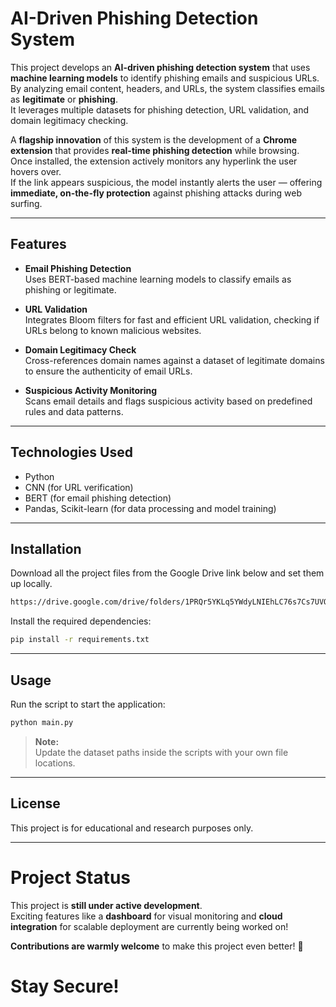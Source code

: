 # AI-Driven Phishing Detection System

This project develops an **AI-driven phishing detection system** that uses **machine learning models** to identify phishing emails and suspicious URLs.  
By analyzing email content, headers, and URLs, the system classifies emails as **legitimate** or **phishing**.  
It leverages multiple datasets for phishing detection, URL validation, and domain legitimacy checking.

A **flagship innovation** of this system is the development of a **Chrome extension** that provides **real-time phishing detection** while browsing.  
Once installed, the extension actively monitors any hyperlink the user hovers over.  
If the link appears suspicious, the model instantly alerts the user — offering **immediate, on-the-fly protection** against phishing attacks during web surfing.

---

## Features

- **Email Phishing Detection**  
  Uses BERT-based machine learning models to classify emails as phishing or legitimate.

- **URL Validation**  
  Integrates Bloom filters for fast and efficient URL validation, checking if URLs belong to known malicious websites.

- **Domain Legitimacy Check**  
  Cross-references domain names against a dataset of legitimate domains to ensure the authenticity of email URLs.

- **Suspicious Activity Monitoring**  
  Scans email details and flags suspicious activity based on predefined rules and data patterns.

---

## Technologies Used

- Python
- CNN (for URL verification)
- BERT (for email phishing detection)
- Pandas, Scikit-learn (for data processing and model training)

---

## Installation

Download all the project files from the Google Drive link below and set them up locally.
```bash
https://drive.google.com/drive/folders/1PRQr5YKLq5YWdyLNIEhLC76s7Cs7UVOx?usp=drive_link
```

Install the required dependencies:
```bash
pip install -r requirements.txt
```

---

##  Usage

Run the script to start the application:
```bash
python main.py
```

> **Note:**  
> Update the dataset paths inside the scripts with your own file locations.

---
## License
This project is for educational and research purposes only.

---



#  Project Status

This project is **still under active development**.  
Exciting features like a **dashboard** for visual monitoring and **cloud integration** for scalable deployment are currently being worked on!  

**Contributions are warmly welcome** to make this project even better! 🚀





# Stay Secure! 


